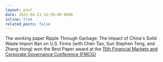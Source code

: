 ```yaml
---
layout: post
date: 2025-04-23 15:59:00-0400
inline: true
related_posts: false
---
```


The working paper Ripple Through Garbage: The Impact of China's Solid Waste Import Ban on U.S. Firms (with Chen Tao, Sun Stephen Teng, and Zhang Hong) won the Best Paper award at the [15th Financial Markets and Corporate Governance Conference (FMCG)](http://ibschool-en.hnu.edu.cn/Financial_Markets_and_Corporate_Governance_Co.htm) 